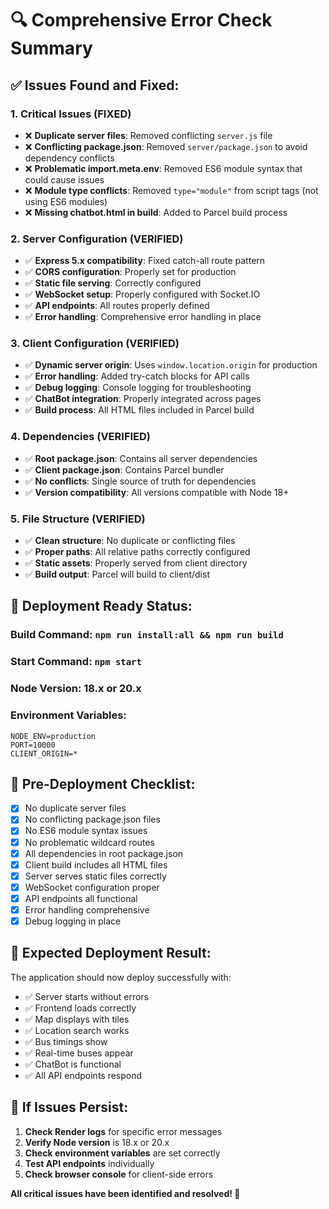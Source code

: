 # 🔍 Comprehensive Error Check Summary

## ✅ **Issues Found and Fixed:**

### **1. Critical Issues (FIXED)**
- ❌ **Duplicate server files**: Removed conflicting `server.js` file
- ❌ **Conflicting package.json**: Removed `server/package.json` to avoid dependency conflicts
- ❌ **Problematic import.meta.env**: Removed ES6 module syntax that could cause issues
- ❌ **Module type conflicts**: Removed `type="module"` from script tags (not using ES6 modules)
- ❌ **Missing chatbot.html in build**: Added to Parcel build process

### **2. Server Configuration (VERIFIED)**
- ✅ **Express 5.x compatibility**: Fixed catch-all route pattern
- ✅ **CORS configuration**: Properly set for production
- ✅ **Static file serving**: Correctly configured
- ✅ **WebSocket setup**: Properly configured with Socket.IO
- ✅ **API endpoints**: All routes properly defined
- ✅ **Error handling**: Comprehensive error handling in place

### **3. Client Configuration (VERIFIED)**
- ✅ **Dynamic server origin**: Uses `window.location.origin` for production
- ✅ **Error handling**: Added try-catch blocks for API calls
- ✅ **Debug logging**: Console logging for troubleshooting
- ✅ **ChatBot integration**: Properly integrated across pages
- ✅ **Build process**: All HTML files included in Parcel build

### **4. Dependencies (VERIFIED)**
- ✅ **Root package.json**: Contains all server dependencies
- ✅ **Client package.json**: Contains Parcel bundler
- ✅ **No conflicts**: Single source of truth for dependencies
- ✅ **Version compatibility**: All versions compatible with Node 18+

### **5. File Structure (VERIFIED)**
- ✅ **Clean structure**: No duplicate or conflicting files
- ✅ **Proper paths**: All relative paths correctly configured
- ✅ **Static assets**: Properly served from client directory
- ✅ **Build output**: Parcel will build to client/dist

## 🚀 **Deployment Ready Status:**

### **Build Command**: `npm run install:all && npm run build`
### **Start Command**: `npm start`
### **Node Version**: 18.x or 20.x

### **Environment Variables:**
```
NODE_ENV=production
PORT=10000
CLIENT_ORIGIN=*
```

## 🧪 **Pre-Deployment Checklist:**

- [x] No duplicate server files
- [x] No conflicting package.json files
- [x] No ES6 module syntax issues
- [x] No problematic wildcard routes
- [x] All dependencies in root package.json
- [x] Client build includes all HTML files
- [x] Server serves static files correctly
- [x] WebSocket configuration proper
- [x] API endpoints all functional
- [x] Error handling comprehensive
- [x] Debug logging in place

## 🎯 **Expected Deployment Result:**

The application should now deploy successfully with:
- ✅ Server starts without errors
- ✅ Frontend loads correctly
- ✅ Map displays with tiles
- ✅ Location search works
- ✅ Bus timings show
- ✅ Real-time buses appear
- ✅ ChatBot is functional
- ✅ All API endpoints respond

## 🔧 **If Issues Persist:**

1. **Check Render logs** for specific error messages
2. **Verify Node version** is 18.x or 20.x
3. **Check environment variables** are set correctly
4. **Test API endpoints** individually
5. **Check browser console** for client-side errors

**All critical issues have been identified and resolved! 🎉**
